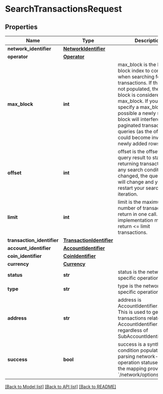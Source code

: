 # SearchTransactionsRequest

## Properties
Name | Type | Description | Notes
------------ | ------------- | ------------- | -------------
**network_identifier** | [**NetworkIdentifier**](NetworkIdentifier.md) |  | 
**operator** | [**Operator**](Operator.md) |  | [optional] 
**max_block** | **int** | max_block is the largest block index to consider when searching for transactions. If this field is not populated, the current block is considered the max_block. If you do not specify a max_block, it is possible a newly synced block will interfere with paginated transaction queries (as the offset could become invalid with newly added rows). | [optional] 
**offset** | **int** | offset is the offset into the query result to start returning transactions. If any search conditions are changed, the query offset will change and you must restart your search iteration. | [optional] 
**limit** | **int** | limit is the maximum number of transactions to return in one call. The implementation may return &lt;&#x3D; limit transactions. | [optional] 
**transaction_identifier** | [**TransactionIdentifier**](TransactionIdentifier.md) |  | [optional] 
**account_identifier** | [**AccountIdentifier**](AccountIdentifier.md) |  | [optional] 
**coin_identifier** | [**CoinIdentifier**](CoinIdentifier.md) |  | [optional] 
**currency** | [**Currency**](Currency.md) |  | [optional] 
**status** | **str** | status is the network-specific operation type. | [optional] 
**type** | **str** | type is the network-specific operation type. | [optional] 
**address** | **str** | address is AccountIdentifier.Address. This is used to get all transactions related to an AccountIdentifier.Address, regardless of SubAccountIdentifier. | [optional] 
**success** | **bool** | success is a synthetic condition populated by parsing network-specific operation statuses (using the mapping provided in &#x60;/network/options&#x60;). | [optional] 

[[Back to Model list]](../README.md#documentation-for-models) [[Back to API list]](../README.md#documentation-for-api-endpoints) [[Back to README]](../README.md)

